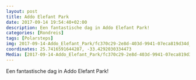 ```yaml
---
layout: post
title: Addo Elefant Park
date: 2017-09-14 19:54:40+02:00
description: Een fantastische dag in Addo Elefant Park! 
categories: [Rondreis]
tags: [Polarsteps]
img: 2017-09-14-Addo_Elefant_Park/fc370c29-2e8d-403d-9941-07eca819d34d_large_image.jpg
coordinates: 25.7416591644287, -33.4292030334473
Media: [2017-09-14-Addo_Elefant_Park/fc370c29-2e8d-403d-9941-07eca819d34d_large_image.jpg, 2017-09-14-Addo_Elefant_Park/3626c367-f8f6-414a-8548-77eaa207be5f_large_image.jpg, 2017-09-14-Addo_Elefant_Park/dbd0e921-26a7-40b8-afdd-3a92d88059fb_large_image.jpg, 2017-09-14-Addo_Elefant_Park/91378986-d4cf-435b-9755-8b0c1dc6919f_large_image.jpg, 2017-09-14-Addo_Elefant_Park/502aeda0-0895-4f0d-945b-399e012b68a1_large_image.jpg, 2017-09-14-Addo_Elefant_Park/c2320949-78bb-4efd-8165-f2839f76b25b_large_image.jpg]
---
```

Een fantastische dag in Addo Elefant Park! 